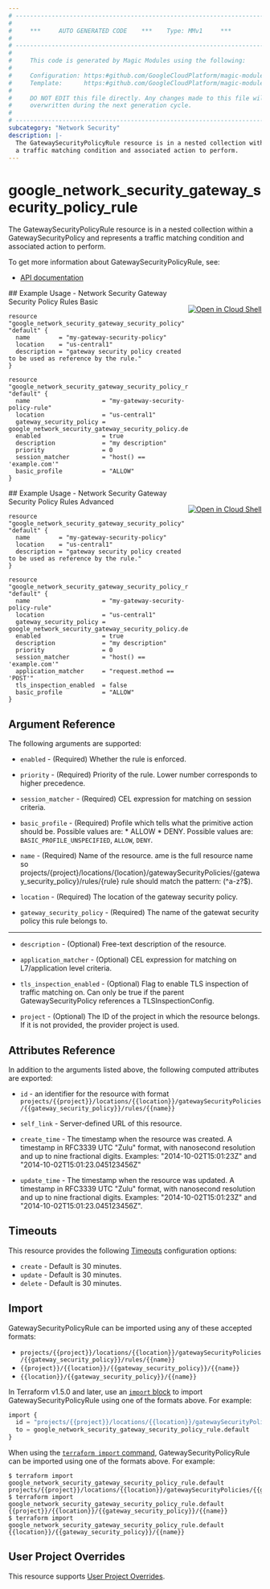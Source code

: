 ```yaml
---
# ----------------------------------------------------------------------------
#
#     ***     AUTO GENERATED CODE    ***    Type: MMv1     ***
#
# ----------------------------------------------------------------------------
#
#     This code is generated by Magic Modules using the following:
#
#     Configuration: https:#github.com/GoogleCloudPlatform/magic-modules/tree/main/mmv1/products/networksecurity/GatewaySecurityPolicyRule.yaml
#     Template:      https:#github.com/GoogleCloudPlatform/magic-modules/tree/main/mmv1/templates/terraform/resource.html.markdown.tmpl
#
#     DO NOT EDIT this file directly. Any changes made to this file will be
#     overwritten during the next generation cycle.
#
# ----------------------------------------------------------------------------
subcategory: "Network Security"
description: |-
  The GatewaySecurityPolicyRule resource is in a nested collection within a GatewaySecurityPolicy and represents
  a traffic matching condition and associated action to perform.
---
```


# google_network_security_gateway_security_policy_rule

The GatewaySecurityPolicyRule resource is in a nested collection within a GatewaySecurityPolicy and represents
a traffic matching condition and associated action to perform.


To get more information about GatewaySecurityPolicyRule, see:

* [API documentation](https://cloud.google.com/secure-web-proxy/docs/reference/network-security/rest/v1/projects.locations.gatewaySecurityPolicies.rules)

<div class = "oics-button" style="float: right; margin: 0 0 -15px">
  <a href="https://console.cloud.google.com/cloudshell/open?cloudshell_git_repo=https%3A%2F%2Fgithub.com%2Fterraform-google-modules%2Fdocs-examples.git&cloudshell_image=gcr.io%2Fcloudshell-images%2Fcloudshell%3Alatest&cloudshell_print=.%2Fmotd&cloudshell_tutorial=.%2Ftutorial.md&cloudshell_working_dir=network_security_gateway_security_policy_rules_basic&open_in_editor=main.tf" target="_blank">
    <img alt="Open in Cloud Shell" src="//gstatic.com/cloudssh/images/open-btn.svg" style="max-height: 44px; margin: 32px auto; max-width: 100%;">
  </a>
</div>
## Example Usage - Network Security Gateway Security Policy Rules Basic


```hcl
resource "google_network_security_gateway_security_policy" "default" {
  name        = "my-gateway-security-policy"
  location    = "us-central1"
  description = "gateway security policy created to be used as reference by the rule."
}

resource "google_network_security_gateway_security_policy_rule" "default" {
  name                    = "my-gateway-security-policy-rule"
  location                = "us-central1"
  gateway_security_policy = google_network_security_gateway_security_policy.default.name
  enabled                 = true  
  description             = "my description"
  priority                = 0
  session_matcher         = "host() == 'example.com'"
  basic_profile           = "ALLOW"
}
```
<div class = "oics-button" style="float: right; margin: 0 0 -15px">
  <a href="https://console.cloud.google.com/cloudshell/open?cloudshell_git_repo=https%3A%2F%2Fgithub.com%2Fterraform-google-modules%2Fdocs-examples.git&cloudshell_image=gcr.io%2Fcloudshell-images%2Fcloudshell%3Alatest&cloudshell_print=.%2Fmotd&cloudshell_tutorial=.%2Ftutorial.md&cloudshell_working_dir=network_security_gateway_security_policy_rules_advanced&open_in_editor=main.tf" target="_blank">
    <img alt="Open in Cloud Shell" src="//gstatic.com/cloudssh/images/open-btn.svg" style="max-height: 44px; margin: 32px auto; max-width: 100%;">
  </a>
</div>
## Example Usage - Network Security Gateway Security Policy Rules Advanced


```hcl
resource "google_network_security_gateway_security_policy" "default" {
  name        = "my-gateway-security-policy"
  location    = "us-central1"
  description = "gateway security policy created to be used as reference by the rule."
}

resource "google_network_security_gateway_security_policy_rule" "default" {
  name                    = "my-gateway-security-policy-rule"
  location                = "us-central1"
  gateway_security_policy = google_network_security_gateway_security_policy.default.name
  enabled                 = true  
  description             = "my description"
  priority                = 0
  session_matcher         = "host() == 'example.com'"
  application_matcher     = "request.method == 'POST'"
  tls_inspection_enabled  = false
  basic_profile           = "ALLOW"
}
```

## Argument Reference

The following arguments are supported:


* `enabled` -
  (Required)
  Whether the rule is enforced.

* `priority` -
  (Required)
  Priority of the rule. Lower number corresponds to higher precedence.

* `session_matcher` -
  (Required)
  CEL expression for matching on session criteria.

* `basic_profile` -
  (Required)
  Profile which tells what the primitive action should be. Possible values are: * ALLOW * DENY.
  Possible values are: `BASIC_PROFILE_UNSPECIFIED`, `ALLOW`, `DENY`.

* `name` -
  (Required)
  Name of the resource. ame is the full resource name so projects/{project}/locations/{location}/gatewaySecurityPolicies/{gateway_security_policy}/rules/{rule}
  rule should match the pattern: (^a-z?$).

* `location` -
  (Required)
  The location of the gateway security policy.

* `gateway_security_policy` -
  (Required)
  The name of the gatewat security policy this rule belongs to.


- - -


* `description` -
  (Optional)
  Free-text description of the resource.

* `application_matcher` -
  (Optional)
  CEL expression for matching on L7/application level criteria.

* `tls_inspection_enabled` -
  (Optional)
  Flag to enable TLS inspection of traffic matching on. Can only be true if the
  parent GatewaySecurityPolicy references a TLSInspectionConfig.

* `project` - (Optional) The ID of the project in which the resource belongs.
    If it is not provided, the provider project is used.


## Attributes Reference

In addition to the arguments listed above, the following computed attributes are exported:

* `id` - an identifier for the resource with format `projects/{{project}}/locations/{{location}}/gatewaySecurityPolicies/{{gateway_security_policy}}/rules/{{name}}`

* `self_link` -
  Server-defined URL of this resource.

* `create_time` -
  The timestamp when the resource was created.
  A timestamp in RFC3339 UTC "Zulu" format, with nanosecond resolution and up to nine fractional digits.
  Examples: "2014-10-02T15:01:23Z" and "2014-10-02T15:01:23.045123456Z"

* `update_time` -
  The timestamp when the resource was updated.
  A timestamp in RFC3339 UTC "Zulu" format, with nanosecond resolution and up to nine fractional digits.
  Examples: "2014-10-02T15:01:23Z" and "2014-10-02T15:01:23.045123456Z".


## Timeouts

This resource provides the following
[Timeouts](https://developer.hashicorp.com/terraform/plugin/sdkv2/resources/retries-and-customizable-timeouts) configuration options:

- `create` - Default is 30 minutes.
- `update` - Default is 30 minutes.
- `delete` - Default is 30 minutes.

## Import


GatewaySecurityPolicyRule can be imported using any of these accepted formats:

* `projects/{{project}}/locations/{{location}}/gatewaySecurityPolicies/{{gateway_security_policy}}/rules/{{name}}`
* `{{project}}/{{location}}/{{gateway_security_policy}}/{{name}}`
* `{{location}}/{{gateway_security_policy}}/{{name}}`


In Terraform v1.5.0 and later, use an [`import` block](https://developer.hashicorp.com/terraform/language/import) to import GatewaySecurityPolicyRule using one of the formats above. For example:

```tf
import {
  id = "projects/{{project}}/locations/{{location}}/gatewaySecurityPolicies/{{gateway_security_policy}}/rules/{{name}}"
  to = google_network_security_gateway_security_policy_rule.default
}
```

When using the [`terraform import` command](https://developer.hashicorp.com/terraform/cli/commands/import), GatewaySecurityPolicyRule can be imported using one of the formats above. For example:

```
$ terraform import google_network_security_gateway_security_policy_rule.default projects/{{project}}/locations/{{location}}/gatewaySecurityPolicies/{{gateway_security_policy}}/rules/{{name}}
$ terraform import google_network_security_gateway_security_policy_rule.default {{project}}/{{location}}/{{gateway_security_policy}}/{{name}}
$ terraform import google_network_security_gateway_security_policy_rule.default {{location}}/{{gateway_security_policy}}/{{name}}
```

## User Project Overrides

This resource supports [User Project Overrides](https://registry.terraform.io/providers/hashicorp/google/latest/docs/guides/provider_reference#user_project_override).
